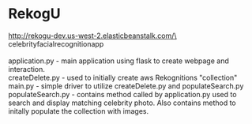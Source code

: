 # RekogU
http://rekogu-dev.us-west-2.elasticbeanstalk.com/\
celebrityfacialrecognitionapp\
\
application.py - main application using flask to create webpage and interaction.\
createDelete.py - used to initially create aws Rekognitions "collection"\
main.py - simple driver to utilize createDelete.py  and populateSearch.py\
populateSearch.py - contains method called by application.py used to search and display matching celebrity photo. Also contains method to initally populate the collection with images.
